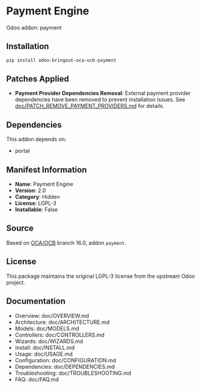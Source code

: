# Payment Engine

Odoo addon: payment

## Installation

```bash
pip install odoo-bringout-oca-ocb-payment
```

## Patches Applied

- **Payment Provider Dependencies Removal**: External payment provider dependencies have been removed to prevent installation issues. See [doc/PATCH_REMOVE_PAYMENT_PROVIDERS.md](doc/PATCH_REMOVE_PAYMENT_PROVIDERS.md) for details.

## Dependencies

This addon depends on:
- portal

## Manifest Information

- **Name**: Payment Engine
- **Version**: 2.0
- **Category**: Hidden
- **License**: LGPL-3
- **Installable**: False

## Source

Based on [OCA/OCB](https://github.com/OCA/OCB) branch 16.0, addon `payment`.

## License

This package maintains the original LGPL-3 license from the upstream Odoo project.

## Documentation

- Overview: doc/OVERVIEW.md
- Architecture: doc/ARCHITECTURE.md
- Models: doc/MODELS.md
- Controllers: doc/CONTROLLERS.md
- Wizards: doc/WIZARDS.md
- Install: doc/INSTALL.md
- Usage: doc/USAGE.md
- Configuration: doc/CONFIGURATION.md
- Dependencies: doc/DEPENDENCIES.md
- Troubleshooting: doc/TROUBLESHOOTING.md
- FAQ: doc/FAQ.md
